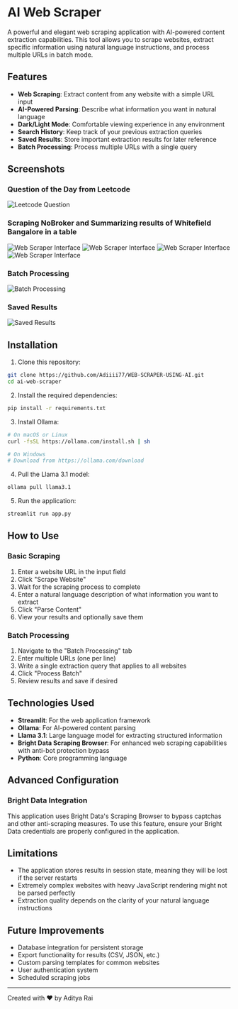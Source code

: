 # AI Web Scraper

A powerful and elegant web scraping application with AI-powered content extraction capabilities. This tool allows you to scrape websites, extract specific information using natural language instructions, and process multiple URLs in batch mode.

## Features

- **Web Scraping**: Extract content from any website with a simple URL input
- **AI-Powered Parsing**: Describe what information you want in natural language
- **Dark/Light Mode**: Comfortable viewing experience in any environment
- **Search History**: Keep track of your previous extraction queries
- **Saved Results**: Store important extraction results for later reference
- **Batch Processing**: Process multiple URLs with a single query

## Screenshots

### Question of the Day from Leetcode

![Leetcode Question](screenshots/img2.png)

### Scraping NoBroker and Summarizing results of Whitefield Bangalore in a table

![Web Scraper Interface](screenshots/img3.png)
![Web Scraper Interface](screenshots/img4.png)
![Web Scraper Interface](screenshots/img5.png)
![Web Scraper Interface](screenshots/img6.png)

### Batch Processing

![Batch Processing](screenshots/img7.png)

### Saved Results

![Saved Results](screenshots/img8.png)

## Installation

1. Clone this repository:
```bash
git clone https://github.com/Adiiii77/WEB-SCRAPER-USING-AI.git
cd ai-web-scraper
```

2. Install the required dependencies:
```bash
pip install -r requirements.txt
```

3. Install Ollama:
```bash
# On macOS or Linux
curl -fsSL https://ollama.com/install.sh | sh

# On Windows
# Download from https://ollama.com/download
```

4. Pull the Llama 3.1 model:
```bash
ollama pull llama3.1
```

5. Run the application:
```bash
streamlit run app.py
```

## How to Use

### Basic Scraping
1. Enter a website URL in the input field
2. Click "Scrape Website"
3. Wait for the scraping process to complete
4. Enter a natural language description of what information you want to extract
5. Click "Parse Content"
6. View your results and optionally save them

### Batch Processing
1. Navigate to the "Batch Processing" tab
2. Enter multiple URLs (one per line)
3. Write a single extraction query that applies to all websites
4. Click "Process Batch"
5. Review results and save if desired

## Technologies Used

- **Streamlit**: For the web application framework
- **Ollama**: For AI-powered content parsing
- **Llama 3.1**: Large language model for extracting structured information
- **Bright Data Scraping Browser**: For enhanced web scraping capabilities with anti-bot protection bypass
- **Python**: Core programming language

## Advanced Configuration

### Bright Data Integration

This application uses Bright Data's Scraping Browser to bypass captchas and other anti-scraping measures. To use this feature, ensure your Bright Data credentials are properly configured in the application.

## Limitations

- The application stores results in session state, meaning they will be lost if the server restarts
- Extremely complex websites with heavy JavaScript rendering might not be parsed perfectly
- Extraction quality depends on the clarity of your natural language instructions

## Future Improvements

- Database integration for persistent storage
- Export functionality for results (CSV, JSON, etc.)
- Custom parsing templates for common websites
- User authentication system
- Scheduled scraping jobs

---

Created with ❤️ by Aditya Rai

